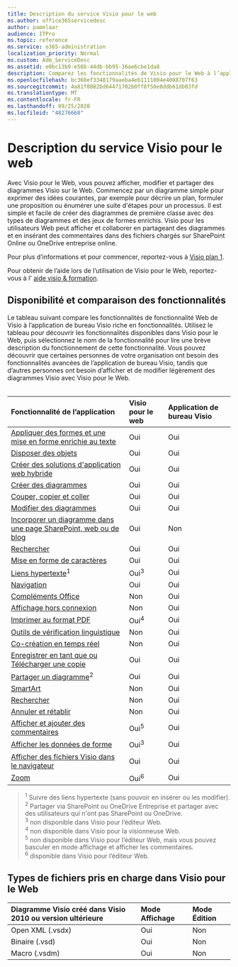 ```yaml
---
title: Description du service Visio pour le web
ms.author: office365servicedesc
author: pamelaar
audience: ITPro
ms.topic: reference
ms.service: o365-administration
localization_priority: Normal
ms.custom: Adm_ServiceDesc
ms.assetid: e0bc13b9-e56b-44db-bb95-36ae6cbe1da8
description: Comparez les fonctionnalités de Visio pour le Web à l’application de bureau Visio.
ms.openlocfilehash: bc360ef3348179aaeba4eb1111004e4088707f63
ms.sourcegitcommit: 4a81f0082bd64471702b0ff8f50e8ddb61db03fd
ms.translationtype: MT
ms.contentlocale: fr-FR
ms.lasthandoff: 09/25/2020
ms.locfileid: "48276668"
---
```

# <a name="visio-for-the-web-service-description"></a>Description du service Visio pour le web

Avec Visio pour le Web, vous pouvez afficher, modifier et partager des diagrammes Visio sur le Web. Commencez par un diagramme simple pour exprimer des idées courantes, par exemple pour décrire un plan, formuler une proposition ou énumérer une suite d'étapes pour un processus. Il est simple et facile de créer des diagrammes de première classe avec des types de diagrammes et des jeux de formes enrichis. Visio pour les utilisateurs Web peut afficher et collaborer en partageant des diagrammes et en insérant des commentaires dans des fichiers chargés sur SharePoint Online ou OneDrive entreprise online.
  
Pour plus d’informations et pour commencer, reportez-vous à [Visio plan 1](https://products.office.com/visio/visio-online).
  
Pour obtenir de l’aide lors de l’utilisation de Visio pour le Web, reportez-vous à l' [aide visio & formation](https://support.office.com/visio).
  
## <a name="feature-availability-and-comparison"></a>Disponibilité et comparaison des fonctionnalités

Le tableau suivant compare les fonctionnalités de fonctionnalité Web de Visio à l’application de bureau Visio riche en fonctionnalités. Utilisez le tableau pour découvrir les fonctionnalités disponibles dans Visio pour le Web, puis sélectionnez le nom de la fonctionnalité pour lire une brève description du fonctionnement de cette fonctionnalité. Vous pouvez découvrir que certaines personnes de votre organisation ont besoin des fonctionnalités avancées de l’application de bureau Visio, tandis que d’autres personnes ont besoin d’afficher et de modifier légèrement des diagrammes Visio avec Visio pour le Web.<br><br> 
  
| Fonctionnalité de l’application | Visio pour le web | Application de bureau Visio |
|:-----|:-----|:-----|
|[Appliquer des formes et une mise en forme enrichie au texte](visio-online.md#apply-rich-formatting-to-text-and-shapes) <br/> |Oui  <br/> |Oui  <br/> |
|[Disposer des objets](visio-online.md#arrange-objects) <br/> |Oui  <br/> |Oui  <br/> |
|[Créer des solutions d'application web hybride](visio-online.md#build-mashup-solutions) <br/> |Oui  <br/> |Oui  <br/> |
|[Créer des diagrammes](visio-online.md#create-diagrams) <br/> |Oui  <br/> |Oui  <br/> |
|[Couper, copier et coller](visio-online.md#cut-copy-and-paste) <br/> |Oui  <br/> |Oui  <br/> |
|[Modifier des diagrammes](visio-online.md#edit-diagrams) <br/> |Oui  <br/> |Oui  <br/> |
|[Incorporer un diagramme dans une page SharePoint, web ou de blog](visio-online.md#embed-diagram-in-a-sharepoint-web-or-blog-page) <br/> |Oui  <br/> |Non  <br/> |
|[Rechercher](visio-online.md#find) <br/> |Oui  <br/> |Oui  <br/> |
|[Mise en forme de caractères](visio-online.md#font-formatting) <br/> |Oui  <br/> |Oui  <br/> |
|[Liens hypertexte](visio-online.md#hyperlinks)<sup>1</sup> <br/> |Oui<sup>3</sup> <br/> |Oui  <br/> |
|[Navigation](visio-online.md#navigation) <br/> |Oui  <br/> |Oui  <br/> |
|[Compléments Office](visio-online.md#office-add-ins) <br/> |Non  <br/> |Oui  <br/> |
|[Affichage hors connexion](visio-online.md#offline-viewing) <br/> |Non  <br/> |Oui  <br/> |
|[Imprimer au format PDF](visio-online.md#print-to-pdf) <br/> |Oui<sup>4</sup> <br/> |Oui  <br/> |
|[Outils de vérification linguistique](visio-online.md#proofing-tools) <br/> |Non  <br/> |Oui  <br/> |
|[Co-création en temps réel](visio-online.md#real-time-co-authoring) <br/> |Non  <br/> |Oui  <br/> |
|[Enregistrer en tant que ou Télécharger une copie](visio-online.md#save-as-or-download-a-copy) <br/> |Oui  <br/> |Oui  <br/> |
|[Partager un diagramme](visio-online.md#share-a-diagram)<sup>2</sup> <br/> |Oui  <br/> |Oui  <br/> |
|[SmartArt](visio-online.md#smartart) <br/> |Non  <br/> |Oui  <br/> |
|[Rechercher](visio-online.md#tell-me) <br/> |Non  <br/> |Oui  <br/> |
|[Annuler et rétablir](visio-online.md#undo-and-redo) <br/> |Non  <br/> |Oui  <br/> |
|[Afficher et ajouter des commentaires](visio-online.md#view-and-add-comments) <br/> |Oui<sup>5</sup> <br/> |Oui  <br/> |
|[Afficher les données de forme](visio-online.md#view-shape-data) <br/> |Oui<sup>3</sup> <br/> |Oui  <br/> |
|[Afficher des fichiers Visio dans le navigateur](visio-online.md#view-visio-files-in-the-browser) <br/> |Oui  <br/> |Oui  <br/> |
|[Zoom](visio-online.md#zoom) <br/> |Oui<sup>6</sup> <br/> |Oui  <br/> |
   
> <sup>1</sup> Suivre des liens hypertexte (sans pouvoir en insérer ou les modifier). 
<br/><sup>2</sup> Partager via SharePoint ou OneDrive Entreprise et partager avec des utilisateurs qui n'ont pas SharePoint ou OneDrive. 
<br/> <sup>3</sup> non disponible dans Visio pour l’éditeur Web.
<br/><sup>4</sup> non disponible dans Visio pour la visionneuse Web. 
<br/><sup>5</sup> non disponible dans Visio pour l’éditeur Web, mais vous pouvez basculer en mode affichage et afficher les commentaires. 
<br/><sup>6</sup> disponible dans Visio pour l’éditeur Web. 
  
## <a name="supported-file-types-in-visio-for-the-web"></a>Types de fichiers pris en charge dans Visio pour le Web

| Diagramme Visio créé dans Visio 2010 ou version ultérieure | Mode Affichage | Mode Édition |
|:-----|:-----|:-----|
|Open XML (.vsdx)  <br/> |Oui  <br/> |Non  <br/> |
|Binaire (.vsd)  <br/> |Oui  <br/> |Non  <br/> |
|Macro (.vsdm)  <br/> |Oui  <br/> |Non  <br/> |
   

